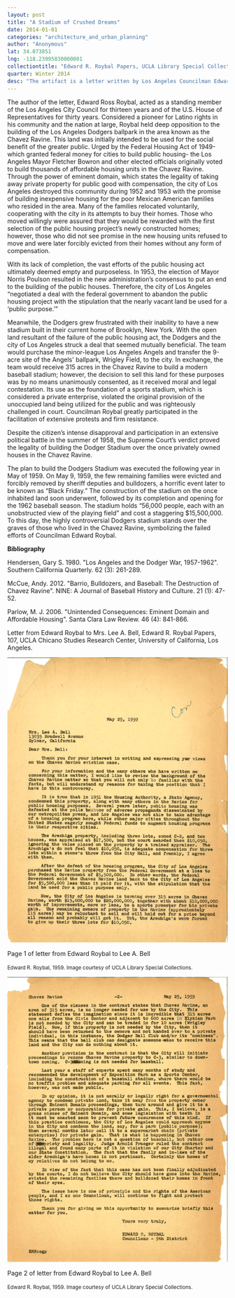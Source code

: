 ```yaml
---
layout: post
title: "A Stadium of Crushed Dreams"
date: 2014-01-01
categories: "architecture_and_urban_planning"
author: "Anonymous"
lat: 34.073851
lng: -118.23995830000001
collectiontitle: "Edward R. Roybal Papers, UCLA Library Special Collections"
quarter: Winter 2014
desc: "The artifact is a letter written by Los Angeles Councilman Edward Roybal in response to the complaint of Mrs. Bell, a Los Angeles citizen. The focus is on the fourth to last paragraph where Councilman Roybal expresses his position on the issue. Roybal articulates that he concurs with Mrs. Bell’s opposition of the building of Dodger Stadium on the once inhabited Chavez Ravine. He discusses the immorality and illegality of taking land that was originally intended to be used for public good and instead selling it as private enterprise to Major League Baseball."
---
```

The author of the letter, Edward Ross Roybal, acted as a standing member of the Los Angeles City Council for thirteen years and of the U.S. House of Representatives for thirty years. Considered a pioneer for Latino rights in his community and the nation at large, Roybal held deep opposition to the building of the Los Angeles Dodgers ballpark in the area known as the Chavez Ravine. This land was initially intended to be used for the social benefit of the greater public. Urged by the Federal Housing Act of 1949-which granted federal money for cities to build public housing- the Los Angeles Mayor Fletcher Bowron and other elected officials originally voted to build thousands of affordable housing units in the Chavez Ravine. Through the power of eminent domain, which states the legality of taking away private property for public good with compensation, the city of Los Angeles destroyed this community during 1952 and 1953 with the promise of building inexpensive housing for the poor Mexican American families who resided in the area. Many of the families relocated voluntarily, cooperating with the city in its attempts to buy their homes. Those who moved willingly were assured that they would be rewarded with the first selection of the public housing project’s newly constructed homes; however, those who did not see promise in the new housing units refused to move and were later forcibly evicted from their homes without any form of compensation. 

With its lack of completion, the vast efforts of the public housing act ultimately deemed empty and purposeless. In 1953, the election of Mayor Norris Poulson resulted in the new administration’s consensus to put an end to the building of the public houses. Therefore, the city of Los Angeles “negotiated a deal with the federal government to abandon the public housing project with the stipulation that the nearly vacant land be used for a ‘public purpose.’”

Meanwhile, the Dodgers grew frustrated with their inability to have a new stadium built in their current home of Brooklyn, New York. With the open land resultant of the failure of the public housing act, the Dodgers and the city of Los Angeles struck a deal that seemed mutually beneficial. The team would purchase the minor-league Los Angeles Angels and transfer the 9-acre site of the Angels' ballpark, Wrigley Field, to the city. In exchange, the team would receive 315 acres in the Chavez Ravine to build a modern baseball stadium; however, the decision to sell this land for these purposes was by no means unanimously consented, as it received moral and legal contestation. Its use as the foundation of a sports stadium, which is considered a private enterprise, violated the original provision of the unoccupied land being utilized for the public and was righteously challenged in court. Councilman Roybal greatly participated in the facilitation of extensive protests and firm resistance.

Despite the citizen’s intense disapproval and participation in an extensive political battle in the summer of 1958, the Supreme Court’s verdict proved the legality of building the Dodger Stadium over the once privately owned houses in the Chavez Ravine.

The plan to build the Dodgers Stadium was executed the following year in May of 1959.  On May 9, 1959, the few remaining families were evicted and forcibly removed by sheriff deputies and bulldozers, a horrific event later to be known as “Black Friday.” The construction of the stadium on the once inhabited land soon underwent, followed by its completion and opening for the 1962 baseball season. The stadium holds “56,000 people, each with an unobstructed view of the playing field” and cost a staggering $15,500,000. To this day, the highly controversial Dodgers stadium stands over the graves of those who lived in the Chavez Ravine, symbolizing the failed efforts of Councilman Edward Roybal.


**Bibliography**

Hendersen, Gary S. 1980. &quot;Los Angeles and the Dodger War, 1957-1962&quot;. Southern California Quarterly. 62 (3): 261-289.

McCue, Andy. 2012. &quot;Barrio, Bulldozers, and Baseball: The Destruction of Chavez Ravine&quot;. NINE: A Journal of Baseball History and Culture. 21 (1): 47-52.

Parlow, M. J. 2006. &quot;Unintended Consequences: Eminent Domain and Affordable Housing&quot;. Santa Clara Law Review. 46 (4): 841-866.

Letter from Edward Roybal to Mrs. Lee A. Bell, Edward R. Roybal Papers, 107, UCLA Chicano Studies Research Center, University of California, Los Angeles.


<img src='../images/roybal_lee_letter_1.jpg' alt='Page 1 of letter from Edward Roybal to Lee A. Bell. On aged cracked paper. Dated May 25, 1959'>
<figcaption><p>Page 1 of letter from Edward Roybal to Lee A. Bell</p><p><small>Edward R. Roybal, 1959. Image courtesy of UCLA Library Special Collections.</small></p>
<img src='../images/roybal_lee_letter_2.jpg' alt='Page 2 of letter from Edward Roybal to Lee A. Bell. On aged cracked paper. Dated May 25, 1959'>
<figcaption><p>Page 2 of letter from Edward Roybal to Lee A. Bell</p><p><small>Edward R. Roybal, 1959. Image courtesy of UCLA Library Special Collections.</small></p>
